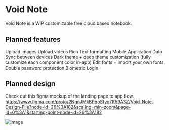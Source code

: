 # Void Note
Void Note is a WIP customizable free cloud based notebook.

## Planned features
Upload images 
Upload videos
Rich Text formatting
Mobile Application
Data Sync between devices
Dark theme + deep theme customization (fully customize each component color in-app)
Edit fonts + import your own fonts
Double password protection
Biometric Login

## Planned design
Check out this figma mockup of the landing page to app flow. 
https://www.figma.com/proto/2NgnJMkBPqoSfyo7K59A3Z/Void-Note-Design-File?node-id=26%3A182&scaling=min-zoom&page-id=0%3A1&starting-point-node-id=26%3A182


![image](https://user-images.githubusercontent.com/71684424/171205500-245a5fec-4da3-4092-82b2-b5515fb66114.png)

